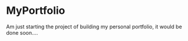 # MyPortfolio
 Am just starting the project of building my personal portfolio, it would be done soon....
